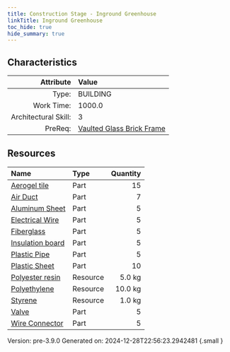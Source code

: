 ```yaml
---
title: Construction Stage - Inground Greenhouse
linkTitle: Inground Greenhouse
toc_hide: true
hide_summary: true
---
```


## Characteristics

| Attribute      | Value |
|--------:|:------|
|Type:|BUILDING|
|Work Time:|1000.0|
|Architectural Skill:|3|
|PreReq:|[Vaulted Glass Brick Frame](/docs/definitions/construction/vaulted-glass-brick-frame)|

## Resources

| Name | Type | Quantity |
|:-----|:-----|-----:|
|[Aerogel tile](/docs/definitions/part/aerogel-tile)|Part|15|
|[Air Duct](/docs/definitions/part/air-duct)|Part|7|
|[Aluminum Sheet](/docs/definitions/part/aluminum-sheet)|Part|5|
|[Electrical Wire](/docs/definitions/part/electrical-wire)|Part|5|
|[Fiberglass](/docs/definitions/part/fiberglass)|Part|5|
|[Insulation board](/docs/definitions/part/insulation-board)|Part|5|
|[Plastic Pipe](/docs/definitions/part/plastic-pipe)|Part|5|
|[Plastic Sheet](/docs/definitions/part/plastic-sheet)|Part|10|
|[Polyester resin](/docs/definitions/resource/polyester-resin)|Resource|5.0 kg|
|[Polyethylene](/docs/definitions/resource/polyethylene)|Resource|10.0 kg|
|[Styrene](/docs/definitions/resource/styrene)|Resource|1.0 kg|
|[Valve](/docs/definitions/part/valve)|Part|5|
|[Wire Connector](/docs/definitions/part/wire-connector)|Part|5|



Version: pre-3.9.0 Generated on: 2024-12-28T22:56:23.2942481
{.small }